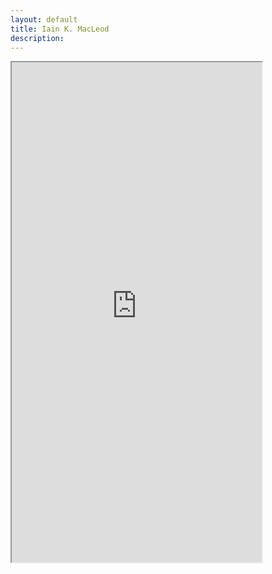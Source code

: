 ```yaml
---
layout: default
title: Iain K. MacLeod
description: 
---
```


<iframe allowfullscreen sandbox="allow-top-navigation allow-scripts allow-popups allow-popups-to-escape-sandbox" width="400" height="800" src="https://www.mastofeed.com/apiv2/feed?userurl=https%3A%2F%2Fxoxo.zone%2Fusers%2Fboostventilator&theme=light&size=100&header=true&replies=false&boosts=false"></iframe>
